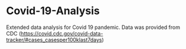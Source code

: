 # Covid-19-Analysis
Extended data analysis for Covid 19 pandemic. 
Data was provided from CDC (https://covid.cdc.gov/covid-data-tracker/#cases_casesper100klast7days)
